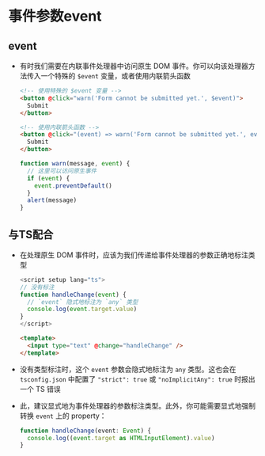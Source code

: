 # 事件参数event

## event

  - 有时我们需要在内联事件处理器中访问原生 DOM 事件。你可以向该处理器方法传入一个特殊的 `$event` 变量，或者使用内联箭头函数

    ```html
    <!-- 使用特殊的 $event 变量 -->
    <button @click="warn('Form cannot be submitted yet.', $event)">
      Submit
    </button>

    <!-- 使用内联箭头函数 -->
    <button @click="(event) => warn('Form cannot be submitted yet.', event)">
      Submit
    </button>
    ```

    ```js
    function warn(message, event) {
      // 这里可以访问原生事件
      if (event) {
        event.preventDefault()
      }
      alert(message)
    }
    ```

## 与TS配合

  - 在处理原生 DOM 事件时，应该为我们传递给事件处理器的参数正确地标注类型

    ```typescript
    <script setup lang="ts">
    // 没有标注
    function handleChange(event) {
      // `event` 隐式地标注为 `any` 类型
      console.log(event.target.value)
    }
    </script>

    ```

    ```html
    <template>
      <input type="text" @change="handleChange" />
    </template>
    ```

<!---->

  - 没有类型标注时，这个 `event` 参数会隐式地标注为 `any` 类型。这也会在 `tsconfig.json` 中配置了 `"strict": true` 或 `"noImplicitAny": true` 时报出一个 TS 错误

  - 此，建议显式地为事件处理器的参数标注类型。此外，你可能需要显式地强制转换 `event` 上的 property：

    ```typescript
    function handleChange(event: Event) {
      console.log((event.target as HTMLInputElement).value)
    }
    ```
